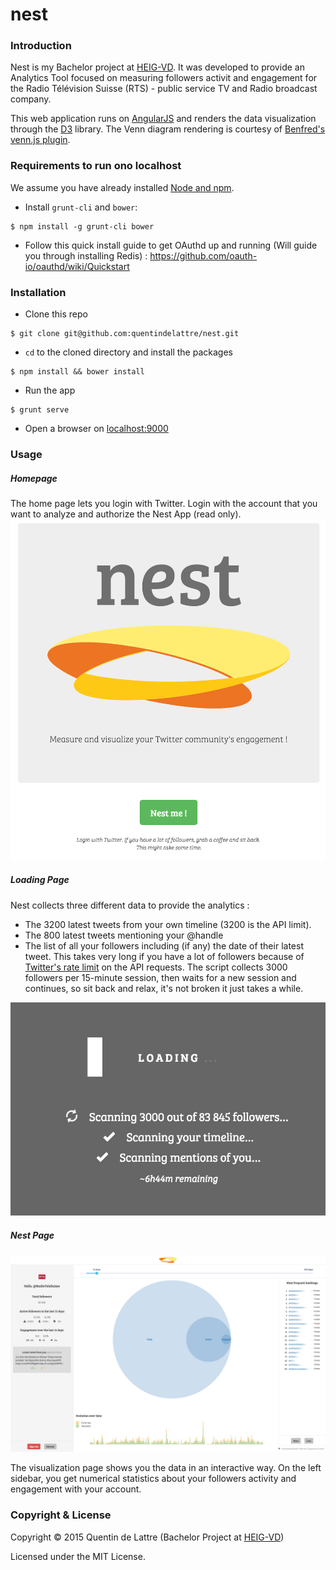 # nest

### Introduction

Nest is my Bachelor project at [HEIG-VD](http://www.heig-vd.ch). It was developed to provide an Analytics Tool focused on measuring followers activit and engagement for the Radio Télévision Suisse (RTS) - public service TV and Radio broadcast company.

This web application runs on [AngularJS](https://angularjs.org) and renders the data visualization through the  [D3](http://d3js.org) library. The Venn diagram rendering is courtesy of [Benfred's venn.js plugin](https://github.com/benfred/venn.js).

<!-- The app is up and running at this address: [https://nest.herokuapp.com](https://nest.herokuapp.com). -->

### Requirements to run ono localhost

We assume you have already installed [Node and npm](https://nodejs.org).

* Install `grunt-cli` and `bower`:
```
$ npm install -g grunt-cli bower
```
* Follow this quick install guide to get OAuthd up and running (Will guide you through installing Redis) : https://github.com/oauth-io/oauthd/wiki/Quickstart

### Installation

* Clone this repo
```
$ git clone git@github.com:quentindelattre/nest.git
```
* `cd` to the cloned directory and install the packages
```
$ npm install && bower install
```
* Run the app
```
$ grunt serve
```
* Open a browser on [localhost:9000](localhost:9000)

### Usage

##### Homepage

The home page lets you login with Twitter. Login with the account that you want to analyze and authorize the Nest App (read only).
![](/screenshots/00_LandingPage.png)

##### Loading Page

Nest collects three different data to provide the analytics :
* The 3200 latest tweets from your own timeline (3200 is the API limit).
* The 800 latest tweets mentioning your @handle
* The list of all your followers including (if any) the date of their latest tweet. This takes very long if you have a lot of followers because of [Twitter's rate limit](https://dev.twitter.com/rest/public/rate-limiting) on the API requests. The script collects 3000 followers per 15-minute session, then waits for a new session and continues, so sit back and relax, it's not broken it just takes a while.

![](/screenshots/01_Loading.jpg)

##### Nest Page

![](/screenshots/02_Render.jpg)

The visualization page shows you the data in an interactive way. On the left sidebar, you get numerical statistics about your followers activity and engagement with your account.



### Copyright & License

Copyright © 2015 Quentin de Lattre (Bachelor Project at  [HEIG-VD](http://www.heig-vd.ch))

Licensed under the MIT License.
